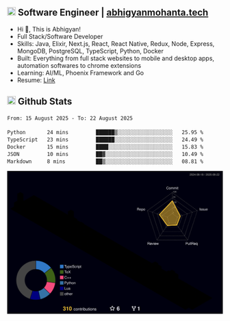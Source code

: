 ## <img src="https://media.giphy.com/media/v1.Y2lkPTc5MGI3NjExNjBuMTFuMDMxcjR0OXp2Zjk5Z3A2ajkzYWpiaDFmdWJhZzY2anM1MCZlcD12MV9naWZzX3NlYXJjaCZjdD1n/UcK7JalnjCz0k/giphy.gif" width="20" height="20" /> Software Engineer | [abhigyanmohanta.tech](https://abhigyanmohanta.tech)


- Hi 👋, This is Abhigyan!
- Full Stack/Software Developer
- Skills: Java, Elixir, Next.js, React, React Native, Redux, Node, Express, MongoDB, PostgreSQL, TypeScript, Python, Docker
- Built: Everything from full stack websites to mobile and desktop apps, automation softwares to chrome extensions
- Learning: AI/ML, Phoenix Framework and Go
- Resume: [Link](https://abhigyan-mohanta.github.io/resume/)


## <img src="https://media.giphy.com/media/v1.Y2lkPTc5MGI3NjExOTVzbjE3Z3F6bDhrNGtzYWpiODJkeTRhcHRqN3MwaGV2cTZ3ajR3eCZlcD12MV9naWZzX3NlYXJjaCZjdD1n/o0vwzuFwCGAFO/giphy.gif" width="20" height="20" /> Github Stats
<!--START_SECTION:waka-->

```txt
From: 15 August 2025 - To: 22 August 2025

Python       24 mins         ██████▒░░░░░░░░░░░░░░░░░░   25.95 %
TypeScript   23 mins         ██████░░░░░░░░░░░░░░░░░░░   24.49 %
Docker       15 mins         ████░░░░░░░░░░░░░░░░░░░░░   15.83 %
JSON         10 mins         ██▓░░░░░░░░░░░░░░░░░░░░░░   10.49 %
Markdown     8 mins          ██▒░░░░░░░░░░░░░░░░░░░░░░   08.81 %
```

<!--END_SECTION:waka-->
![](./profile-3d-contrib/profile-night-rainbow.svg)
